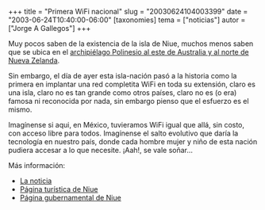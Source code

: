 +++
title = "Primera WiFi nacional"
slug = "20030624104003399"
date = "2003-06-24T10:40:00-06:00"
[taxonomies]
tema = ["noticias"]
autor = ["Jorge A Gallegos"]
+++

Muy pocos saben de la existencia de la isla de Niue, muchos menos saben
que se ubica en el [archipiélago Polinesio al este de Australia y al
norte de Nueva
Zelanda](http://www.niueisland.com/newpage7_files/map.gif).

Sin embargo, el día de ayer esta isla-nación pasó a la historia como la
primera en implantar una red completita WiFi en toda su extensión, claro
es una isla, claro no es tan grande como otros países, claro no es (o
era) famosa ni reconocida por nada, sin embargo pienso que el esfuerzo
es el mismo.

<!-- more -->
Imagínense si aqui, en México, tuvieramos WiFi igual que allá, sin
costo, con acceso libre para todos. Imagínense el salto evolutivo que
daría la tecnología en nuestro país, donde cada hombre mujer y niño de
esta nación pudiera accesar a lo que necesite. ¡Aah!, se vale soñar...

Más información:

-   [La
    noticia](http://www.businesswire.com/cgi-bin/cb_headline.cgi?&story_file=bw.062303/231745687)
-   [Página turística de Niue](http://www.niueisland.com/)
-   [Página gubernamental de Niue](http://www.gov.nu/)
